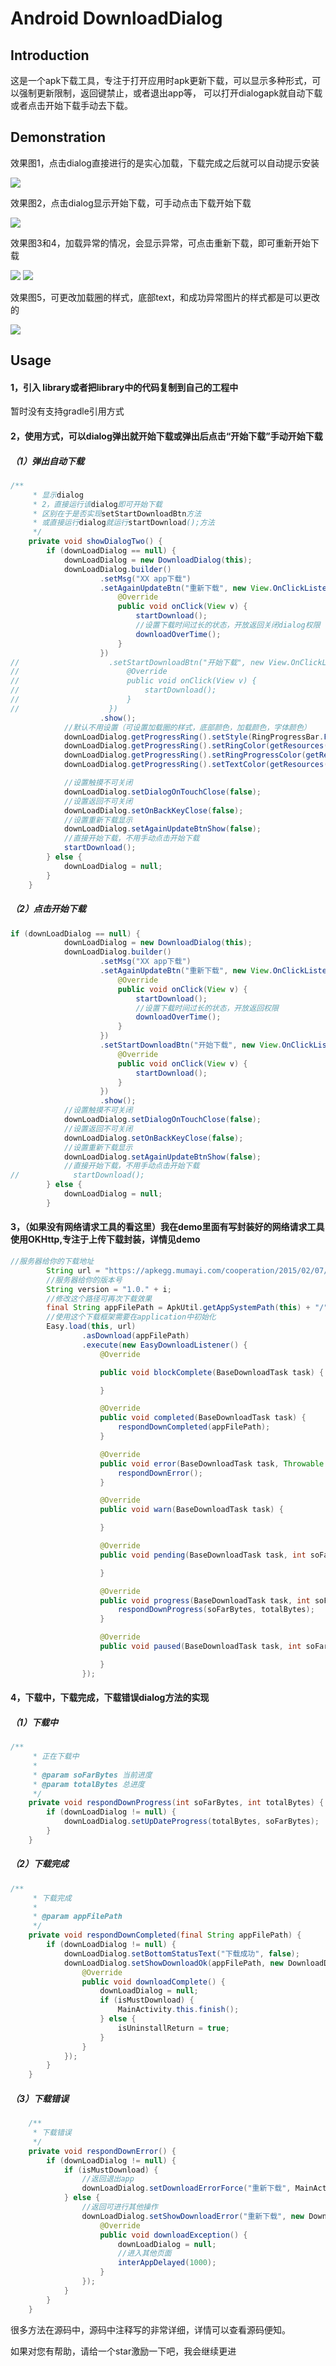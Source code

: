 Android DownloadDialog
==
Introduction
--
这是一个apk下载工具，专注于打开应用时apk更新下载，可以显示多种形式，可以强制更新限制，返回键禁止，或者退出app等，
可以打开dialogapk就自动下载或者点击开始下载手动去下载。

Demonstration
--
效果图1，点击dialog直接进行的是实心加载，下载完成之后就可以自动提示安装

![](https://github.com/Arthurshen98/DownloadDialog/blob/master/gif/download_1.gif) 

效果图2，点击dialog显示开始下载，可手动点击下载开始下载

![](https://github.com/Arthurshen98/DownloadDialog/blob/master/gif/download_2.gif) 

效果图3和4，加载异常的情况，会显示异常，可点击重新下载，即可重新开始下载

![](https://github.com/Arthurshen98/DownloadDialog/blob/master/gif/download_4.gif) 
![](https://github.com/Arthurshen98/DownloadDialog/blob/master/gif/download_5.gif) 

效果图5，可更改加载圈的样式，底部text，和成功异常图片的样式都是可以更改的

![](https://github.com/Arthurshen98/DownloadDialog/blob/master/gif/download_8.gif)

Usage
--
#### 1，引入 library或者把library中的代码复制到自己的工程中

暂时没有支持gradle引用方式

#### 2，使用方式，可以dialog弹出就开始下载或弹出后点击“开始下载”手动开始下载

##### （1）弹出自动下载

```Java
/**
     * 显示dialog
     * 2，直接运行该dialog即可开始下载
     * 区别在于是否实现setStartDownloadBtn方法
     * 或直接运行dialog就运行startDownload();方法
     */
    private void showDialogTwo() {
        if (downLoadDialog == null) {
            downLoadDialog = new DownloadDialog(this);
            downLoadDialog.builder()
                    .setMsg("XX app下载")
                    .setAgainUpdateBtn("重新下载", new View.OnClickListener() {
                        @Override
                        public void onClick(View v) {
                            startDownload();
                            //设置下载时间过长的状态，开放返回关闭dialog权限
                            downloadOverTime();
                        }
                    })
//                    .setStartDownloadBtn("开始下载", new View.OnClickListener() {
//                        @Override
//                        public void onClick(View v) {
//                            startDownload();
//                        }
//                    })
                    .show();
            //默认不用设置（可设置加载圈的样式，底部颜色，加载颜色，字体颜色）
            downLoadDialog.getProgressRing().setStyle(RingProgressBar.FILL);
            downLoadDialog.getProgressRing().setRingColor(getResources().getColor(R.color.colorPrimary));
            downLoadDialog.getProgressRing().setRingProgressColor(getResources().getColor(R.color.colorPrimary));
            downLoadDialog.getProgressRing().setTextColor(getResources().getColor(R.color.colorPrimary));

            //设置触摸不可关闭
            downLoadDialog.setDialogOnTouchClose(false);
            //设置返回不可关闭
            downLoadDialog.setOnBackKeyClose(false);
            //设置重新下载显示
            downLoadDialog.setAgainUpdateBtnShow(false);
            //直接开始下载，不用手动点击开始下载
            startDownload();
        } else {
            downLoadDialog = null;
        }
    }
```

##### （2）点击开始下载

```Java
if (downLoadDialog == null) {
            downLoadDialog = new DownloadDialog(this);
            downLoadDialog.builder()
                    .setMsg("XX app下载")
                    .setAgainUpdateBtn("重新下载", new View.OnClickListener() {
                        @Override
                        public void onClick(View v) {
                            startDownload();
                            //设置下载时间过长的状态，开放返回权限
                            downloadOverTime();
                        }
                    })
                    .setStartDownloadBtn("开始下载", new View.OnClickListener() {
                        @Override
                        public void onClick(View v) {
                            startDownload();
                        }
                    })
                    .show();
            //设置触摸不可关闭
            downLoadDialog.setDialogOnTouchClose(false);
            //设置返回不可关闭
            downLoadDialog.setOnBackKeyClose(false);
            //设置重新下载显示
            downLoadDialog.setAgainUpdateBtnShow(false);
            //直接开始下载，不用手动点击开始下载
//            startDownload();
        } else {
            downLoadDialog = null;
        }
```

#### 3，（如果没有网络请求工具的看这里）我在demo里面有写封装好的网络请求工具使用OKHttp,专注于上传下载封装，详情见demo

```Java
//服务器给你的下载地址
        String url = "https://apkegg.mumayi.com/cooperation/2015/02/07/91/916451/qihuanshejiFantaShooting_V2.21_mumayi_8c478.apk";
        //服务器给你的版本号
        String version = "1.0." + i;
        //修改这个路径可再次下载效果
        final String appFilePath = ApkUtil.getAppSystemPath(this) + "/" + "xx_app_13" + version + ".apk";
        //使用这个下载框架需要在application中初始化
        Easy.load(this, url)
                .asDownload(appFilePath)
                .execute(new EasyDownloadListener() {
                    @Override

                    public void blockComplete(BaseDownloadTask task) {

                    }

                    @Override
                    public void completed(BaseDownloadTask task) {
                        respondDownCompleted(appFilePath);
                    }

                    @Override
                    public void error(BaseDownloadTask task, Throwable e) {
                        respondDownError();
                    }

                    @Override
                    public void warn(BaseDownloadTask task) {

                    }

                    @Override
                    public void pending(BaseDownloadTask task, int soFarBytes, int totalBytes) {

                    }

                    @Override
                    public void progress(BaseDownloadTask task, int soFarBytes, int totalBytes) {
                        respondDownProgress(soFarBytes, totalBytes);
                    }

                    @Override
                    public void paused(BaseDownloadTask task, int soFarBytes, int totalBytes) {

                    }
                });
```

#### 4，下载中，下载完成，下载错误dialog方法的实现

##### （1）下载中

```Java
/**
     * 正在下载中
     *
     * @param soFarBytes 当前进度
     * @param totalBytes 总进度
     */
    private void respondDownProgress(int soFarBytes, int totalBytes) {
        if (downLoadDialog != null) {
            downLoadDialog.setUpDateProgress(totalBytes, soFarBytes);
        }
    }
```

##### （2）下载完成

```Java
/**
     * 下载完成
     *
     * @param appFilePath
     */
    private void respondDownCompleted(final String appFilePath) {
        if (downLoadDialog != null) {
            downLoadDialog.setBottomStatusText("下载成功", false);
            downLoadDialog.setShowDownloadOk(appFilePath, new DownloadDialog.DownloadAllComplete() {
                @Override
                public void downloadComplete() {
                    downLoadDialog = null;
                    if (isMustDownload) {
                        MainActivity.this.finish();
                    } else {
                        isUninstallReturn = true;
                    }
                }
            });
        }
    }
```

##### （3）下载错误

```Java
    /**
     * 下载错误
     */
    private void respondDownError() {
        if (downLoadDialog != null) {
            if (isMustDownload) {
                //返回退出app
                downLoadDialog.setDownloadErrorForce("重新下载", MainActivity.this);
            } else {
                //返回可进行其他操作
                downLoadDialog.setShowDownloadError("重新下载", new DownloadDialog.DownloadException() {
                    @Override
                    public void downloadException() {
                        downLoadDialog = null;
                        //进入其他页面
                        interAppDelayed(1000);
                    }
                });
            }
        }
    }
```

很多方法在源码中，源码中注释写的非常详细，详情可以查看源码便知。

如果对您有帮助，请给一个star激励一下吧，我会继续更进
